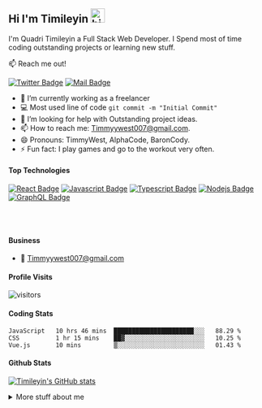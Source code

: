 ## Hi I'm Timileyin <img src="https://user-images.githubusercontent.com/1303154/88677602-1635ba80-d120-11ea-84d8-d263ba5fc3c0.gif" width="28px" alt="hi">

I'm Quadri Timileyin a Full Stack Web Developer. I Spend most of time coding outstanding projects or learning new stuff.

:mailbox: Reach me out!

[![Twitter Badge](https://img.shields.io/badge/-@Timmy__west-1ca0f1?style=flat&labelColor=1ca0f1&logo=twitter&logoColor=white&link=https://twitter.com/Timmy__west)](https://twitter.com/Timmy__west)  <!--[![Linkedin Badge](https://img.shields.io/badge/-Timmywest-0e76a8?style=flat&labelColor=0e76a8&logo=linkedin&logoColor=white)](https://www.linkedin.com/in/Timmywest/) [![Mail Badge](https://img.shields.io/badge/-@Timmywest-e84393?style=flat&labelColor=e84393&logo=instagram&logoColor=white)](https://instagram.com/QuadriTimileyin)--> [![Mail Badge](https://img.shields.io/badge/-Timmyywest-c0392b?style=flat&labelColor=c0392b&logo=gmail&logoColor=white)](mailto:timmyywest007@gmail.com)

<!-- TODO: Add last video link -->

- 🔭 I’m currently working as a freelancer
- :computer: Most used line of code `git commit -m "Initial Commit"`
- 🤔 I’m looking for help with Outstanding project ideas.
- 📫 How to reach me: Timmyywest007@gmail.com.
- 😄 Pronouns: TimmyWest, AlphaCode, BaronCody.
- ⚡ Fun fact: I play games and go to the workout very often.

#### Top Technologies

<!-- TODO: Make technologies links takes you to repositories -->

[![React Badge](https://img.shields.io/badge/-React-61DBFB?style=for-the-badge&labelColor=black&logo=react&logoColor=61DBFB)](#) [![Javascript Badge](https://img.shields.io/badge/-Javascript-F0DB4F?style=for-the-badge&labelColor=black&logo=javascript&logoColor=F0DB4F)](#) [![Typescript Badge](https://img.shields.io/badge/-Typescript-007acc?style=for-the-badge&labelColor=black&logo=typescript&logoColor=007acc)](#) [![Nodejs Badge](https://img.shields.io/badge/-Nodejs-3C873A?style=for-the-badge&labelColor=black&logo=node.js&logoColor=3C873A)](#) [![GraphQL Badge](https://img.shields.io/badge/-GraphQl-e535ab?style=for-the-badge&labelColor=black&logo=node.js&logoColor=e535ab)](#)


<br />
<br />

#### Business
- :email: Timmyywest007@gmail.com


#### Profile Visits 

  ![visitors](https://visitor-badge.glitch.me/badge?page_id=QuadriTimileyin.QuadriTimileyin)



#### Coding Stats
<!--START_SECTION:waka-->
```text
JavaScript   10 hrs 46 mins  ██████████████████████░░░   88.29 % 
CSS          1 hr 15 mins    ██▓░░░░░░░░░░░░░░░░░░░░░░   10.25 % 
Vue.js       10 mins         ▒░░░░░░░░░░░░░░░░░░░░░░░░   01.43 % 
```
<!--END_SECTION:waka-->

#### Github Stats

[![Timileyin's GitHub stats](https://github-readme-stats.vercel.app/api?username=QuadriTimileyin&hide=contribs,prs&theme=tokyonight)](https://github.com/anuraghazra/github-readme-stats)
<details>
<summary>
  More stuff about me
</summary>

<br >
  
I love sharing knowledge and working together with other developers.

</details>


